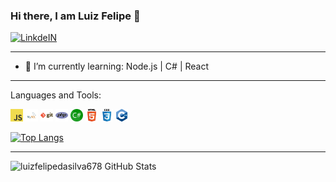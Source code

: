 ### Hi there, I am Luiz Felipe 👋

<a target="_blank" href="https://www.linkedin.com/in/luiz-felipe-da-silva/">
  <img  alt="LinkdeIN" width="22px" src="https://cdn.jsdelivr.net/npm/simple-icons@v3/icons/linkedin.svg" />
</a>

<hr>

<!--
**luizfelipedasilva678/luizfelipedasilva678** is a ✨ _special_ ✨ repository because its `README.md` (this file) appears on your GitHub profile.
-->

- 🌱 I’m currently learning:  Node.js | C# | React

<hr>

Languages and Tools:

<code><img height="20" src="https://raw.githubusercontent.com/github/explore/80688e429a7d4ef2fca1e82350fe8e3517d3494d/topics/javascript/javascript.png"></code>
<code><img height="20" src="https://raw.githubusercontent.com/github/explore/80688e429a7d4ef2fca1e82350fe8e3517d3494d/topics/mysql/mysql.png"></code>
<code><img height="20" src="https://raw.githubusercontent.com/github/explore/80688e429a7d4ef2fca1e82350fe8e3517d3494d/topics/git/git.png"></code>
<code><img height="20" src="https://raw.githubusercontent.com/github/explore/80688e429a7d4ef2fca1e82350fe8e3517d3494d/topics/php/php.png"></code>
<code><img height="20" src="https://raw.githubusercontent.com/github/explore/80688e429a7d4ef2fca1e82350fe8e3517d3494d/topics/csharp/csharp.png"></code>
<code><img height="20" src="https://raw.githubusercontent.com/github/explore/80688e429a7d4ef2fca1e82350fe8e3517d3494d/topics/html/html.png"></code>
<code><img height="20" src="https://raw.githubusercontent.com/github/explore/80688e429a7d4ef2fca1e82350fe8e3517d3494d/topics/css/css.png"></code>
<code><img height="20" src="https://raw.githubusercontent.com/github/explore/80688e429a7d4ef2fca1e82350fe8e3517d3494d/topics/cpp/cpp.png"></code>

[![Top Langs](https://github-readme-stats.vercel.app/api/top-langs/?username=luizfelipedasilva678&layout=compact)](https://github.com/luizfelipedasilva678/github-readme-stats)

<hr>

![luizfelipedasilva678 GitHub Stats](https://github-readme-stats.vercel.app/api?username=luizfelipedasilva678&show_icons=true&theme=dracula)


